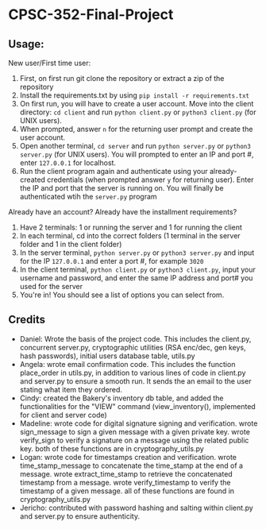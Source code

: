 # CPSC-352-Final-Project

## Usage:
New user/First time user:
1. First, on first run git clone the repository or extract a zip of the repository
2. Install the requirements.txt by using ```pip install -r requirements.txt```
3. On first run, you will have to create a user account. Move into the client directory: ```cd client``` and run ```python client.py``` or ```python3 client.py``` (for UNIX users).
4. When prompted, answer ```n``` for the returning user prompt and create the user account.
5. Open another terminal, ```cd server``` and run ```python server.py``` or ```python3 server.py``` (for UNIX users). You will prompted to enter an IP and port #, enter ```127.0.0.1``` for localhost.
6. Run the client program again and authenticate using your already-created credentials (when prompted answer ```y``` for returning user). Enter the IP and port that the server is running on. You will finally be authenticated wtih the ```server.py``` program

Already have an account? Already have the installment requirements?
1. Have 2 terminals: 1 or running the server and 1 for running the client
2. In each terminal, cd into the correct folders (1 terminal in the server folder and 1 in the client folder)
3. In the server terminal, ```python server.py``` or ```python3 server.py``` and input for the IP ```127.0.0.1``` and enter a port #, for example ```3020```
4. In the client terminal, ```python client.py``` or ```python3 client.py```, input your username and password, and enter the same IP address and port# you used for the server
5. You're in! You should see a list of options you can select from.

## Credits
- Daniel: Wrote the basis of the project code. This includes the client.py, concurrent server.py, cryptographic utilities (RSA enc/dec, gen keys, hash passwords), initial users database table, utils.py
- Angela: wrote email confirmation code. This includes the function place_order in utils.py, in addition to various lines of code in client.py and server.py to ensure a smooth run. It sends the an email to the user stating what item they ordered.
- Cindy: created the Bakery's inventory db table, and added the functionalities for the "VIEW" command (view_inventory(), implemented for client and server code)
- Madeline: wrote code for digital signature signing and verification. wrote sign_message to sign a given message with a given private key. wrote verify_sign to verify a signature on a message using the related public key. both of these functions are in cryptography_utils.py
- Logan: wrote code for timestamps creation and verification. wrote time_stamp_message to concatenate the time_stamp at the end of a message. wrote extract_time_stamp to retrieve the concatenated timestamp from a message. wrote verify_timestamp to verify the timestamp of a given message. all of these functions are found in cryptography_utils.py
- Jericho: contributed with password hashing and salting within client.py and server.py to ensure authenticity.
